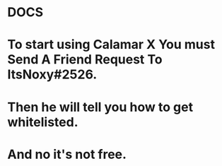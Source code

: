 # DOCS

# To start using Calamar X You must Send A Friend Request To ItsNoxy#2526.

# Then he will tell you how to get whitelisted.

# And no it's not free.
